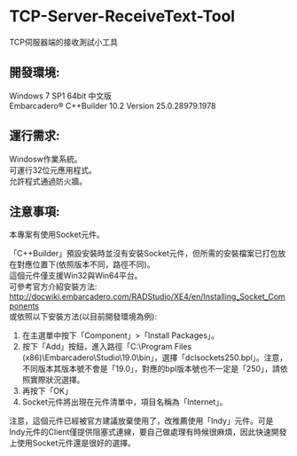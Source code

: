 # TCP-Server-ReceiveText-Tool
TCP伺服器端的接收測試小工具

## 開發環境:  
Windows 7 SP1 64bit 中文版  
Embarcadero® C++Builder 10.2 Version 25.0.28979.1978 

## 運行需求:  
Windosw作業系統。  
可運行32位元應用程式。  
允許程式通過防火牆。  

## 注意事項:  
本專案有使用Socket元件。  
  
「C++Builder」預設安裝時並沒有安裝Socket元件，但所需的安裝檔案已打包放在對應位置下(依照版本不同，路徑不同)。  
這個元件僅支援Win32與Win64平台。  
可參考官方介紹安裝方法:  
http://docwiki.embarcadero.com/RADStudio/XE4/en/Installing_Socket_Components  
或依照以下安裝方法(以目前開發環境為例):  
1. 在主選單中按下「Component」>「Install Packages」。  
2. 按下「Add」按鈕，進入路徑「C:\Program Files (x86)\Embarcadero\Studio\19.0\bin」，選擇「dclsockets250.bpl」。注意，不同版本其版本號不會是「19.0」，對應的bpl版本號也不一定是「250」，請依照實際狀況選擇。  
3. 再按下「OK」  
4. Socket元件將出現在元件清單中，項目名稱為「Internet」。  
  
注意，這個元件已經被官方建議放棄使用了，改推薦使用「Indy」元件。可是Indy元件的Client僅提供阻塞式連線，要自己做處理有時候很麻煩，因此快速開發上使用Socket元件還是很好的選擇。  
